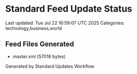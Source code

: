 # Standard Feed Update Status
Last updated: Tue Jul 22 16:59:07 UTC 2025
Categories: technology,business,world

## Feed Files Generated
- master.xml (57016 bytes)

Generated by Standard Updates Workflow
